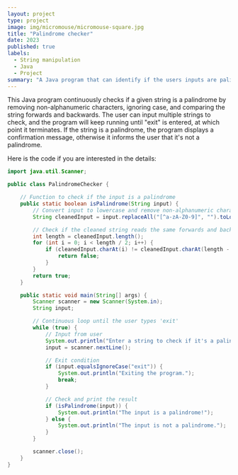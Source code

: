 ```yaml
---
layout: project
type: project
image: img/micromouse/micromouse-square.jpg
title: "Palindrome checker"
date: 2023
published: true
labels:
  - String manipulation
  - Java
  - Project
summary: "A Java program that can identify if the users inputs are palindromes or not."
---
```


This Java program continuously checks if a given string is a palindrome by removing non-alphanumeric characters, ignoring case, and comparing the string forwards and backwards. The user can input multiple strings to check, and the program will keep running until "exit" is entered, at which point it terminates. If the string is a palindrome, the program displays a confirmation message, otherwise it informs the user that it's not a palindrome.

Here is the code if you are interested in the details:

```java
import java.util.Scanner;

public class PalindromeChecker {

    // Function to check if the input is a palindrome
    public static boolean isPalindrome(String input) {
        // Convert input to lowercase and remove non-alphanumeric characters
        String cleanedInput = input.replaceAll("[^a-zA-Z0-9]", "").toLowerCase();

        // Check if the cleaned string reads the same forwards and backwards
        int length = cleanedInput.length();
        for (int i = 0; i < length / 2; i++) {
            if (cleanedInput.charAt(i) != cleanedInput.charAt(length - i - 1)) {
                return false;
            }
        }
        return true;
    }

    public static void main(String[] args) {
        Scanner scanner = new Scanner(System.in);
        String input;

        // Continuous loop until the user types 'exit'
        while (true) {
            // Input from user
            System.out.println("Enter a string to check if it's a palindrome (or type 'exit' to quit): ");
            input = scanner.nextLine();

            // Exit condition
            if (input.equalsIgnoreCase("exit")) {
                System.out.println("Exiting the program.");
                break;
            }

            // Check and print the result
            if (isPalindrome(input)) {
                System.out.println("The input is a palindrome!");
            } else {
                System.out.println("The input is not a palindrome.");
            }
        }

        scanner.close();
    }
}

```
